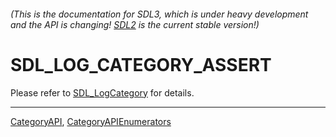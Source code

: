 ###### (This is the documentation for SDL3, which is under heavy development and the API is changing! [SDL2](https://wiki.libsdl.org/SDL2/) is the current stable version!)
# SDL_LOG_CATEGORY_ASSERT

Please refer to [SDL_LogCategory](SDL_LogCategory) for details.

----
[CategoryAPI](CategoryAPI), [CategoryAPIEnumerators](CategoryAPIEnumerators)

